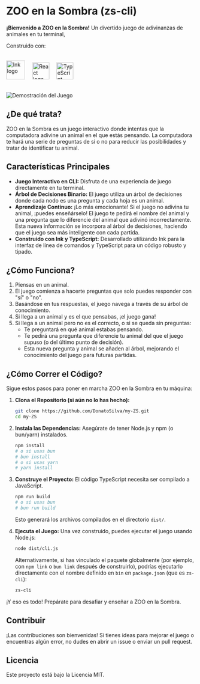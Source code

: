 # ZOO en la Sombra (zs-cli)

**¡Bienvenido a ZOO en la Sombra!** Un divertido juego de adivinanzas de animales en tu terminal,

Construido con:
<br/>
<br/>

<img src="https://github.com/vadimdemedes/ink/blob/master/media/logo.png?raw=true" width="50" alt="Ink logo"/>
&nbsp;&nbsp;&nbsp;
<img src="https://upload.wikimedia.org/wikipedia/commons/a/a7/React-icon.svg" width="45" alt="React logo"/>
&nbsp;&nbsp;&nbsp;
<img src="https://upload.wikimedia.org/wikipedia/commons/4/4c/Typescript_logo_2020.svg" width="45" alt="TypeScript logo"/>

<br/>
<br/>

![Demostración del Juego](https://res.cloudinary.com/dvibg2f6y/image/upload/v1748011732/20250523-1441-35.2650210_chifn2.gif)

## ¿De qué trata?

ZOO en la Sombra es un juego interactivo donde intentas que la computadora adivine un animal en el que estás pensando. La computadora te hará una serie de preguntas de sí o no para reducir las posibilidades y tratar de identificar tu animal.

## Características Principales

- **Juego Interactivo en CLI:** Disfruta de una experiencia de juego directamente en tu terminal.
- **Árbol de Decisiones Binario:** El juego utiliza un árbol de decisiones donde cada nodo es una pregunta y cada hoja es un animal.
- **Aprendizaje Continuo:** ¡Lo más emocionante! Si el juego no adivina tu animal, ¡puedes enseñárselo! El juego te pedirá el nombre del animal y una pregunta que lo diferencie del animal que adivinó incorrectamente. Esta nueva información se incorpora al árbol de decisiones, haciendo que el juego sea más inteligente con cada partida.
- **Construido con Ink y TypeScript:** Desarrollado utilizando Ink para la interfaz de línea de comandos y TypeScript para un código robusto y tipado.

## ¿Cómo Funciona?

1.  Piensas en un animal.
2.  El juego comienza a hacerte preguntas que solo puedes responder con "sí" o "no".
3.  Basándose en tus respuestas, el juego navega a través de su árbol de conocimiento.
4.  Si llega a un animal y es el que pensabas, ¡el juego gana!
5.  Si llega a un animal pero no es el correcto, o si se queda sin preguntas:
    - Te preguntará en qué animal estabas pensando.
    - Te pedirá una pregunta que diferencie tu animal del que el juego supuso (o del último punto de decisión).
    - Esta nueva pregunta y animal se añaden al árbol, mejorando el conocimiento del juego para futuras partidas.

## ¿Cómo Correr el Código?

Sigue estos pasos para poner en marcha ZOO en la Sombra en tu máquina:

1.  **Clona el Repositorio (si aún no lo has hecho):**

    ```bash
    git clone https://github.com/DonatoSilva/my-ZS.git
    cd my-ZS
    ```

2.  **Instala las Dependencias:**
    Asegúrate de tener Node.js y npm (o bun/yarn) instalados.

    ```bash
    npm install
    # o si usas bun
    # bun install
    # o si usas yarn
    # yarn install
    ```

3.  **Construye el Proyecto:**
    El código TypeScript necesita ser compilado a JavaScript.

    ```bash
    npm run build
    # o si usas bun
    # bun run build
    ```

    Esto generará los archivos compilados en el directorio `dist/`.

4.  **Ejecuta el Juego:**
    Una vez construido, puedes ejecutar el juego usando Node.js:
    ```bash
    node dist/cli.js
    ```
    Alternativamente, si has vinculado el paquete globalmente (por ejemplo, con `npm link` o `bun link` después de construirlo), podrías ejecutarlo directamente con el nombre definido en `bin` en `package.json` (que es `zs-cli`):
    ```bash
    zs-cli
    ```

¡Y eso es todo! Prepárate para desafiar y enseñar a ZOO en la Sombra.

## Contribuir

¡Las contribuciones son bienvenidas! Si tienes ideas para mejorar el juego o encuentras algún error, no dudes en abrir un issue o enviar un pull request.

## Licencia

Este proyecto está bajo la Licencia MIT.
